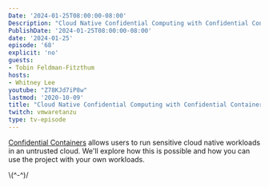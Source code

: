 ```yaml
---
Date: '2024-01-25T08:00:00-08:00'
Description: "Cloud Native Confidential Computing with Confidential Containers"
PublishDate: '2024-01-25T08:00:00-08:00'
date: '2024-01-25'
episode: '68'
explicit: 'no'
guests:
- Tobin Feldman-Fitzthum
hosts:
- Whitney Lee
youtube: "Z78KJd7iP8w"
lastmod: '2020-10-09'
title: "Cloud Native Confidential Computing with Confidential Containers"
twitch: vmwaretanzu
type: tv-episode
---
```


[Confidential Containers](https://github.com/confidential-containers) allows users to run sensitive cloud native workloads in an untrusted cloud. We'll explore how this is possible and how you can use the project with your own workloads.

\\(^-^)/
